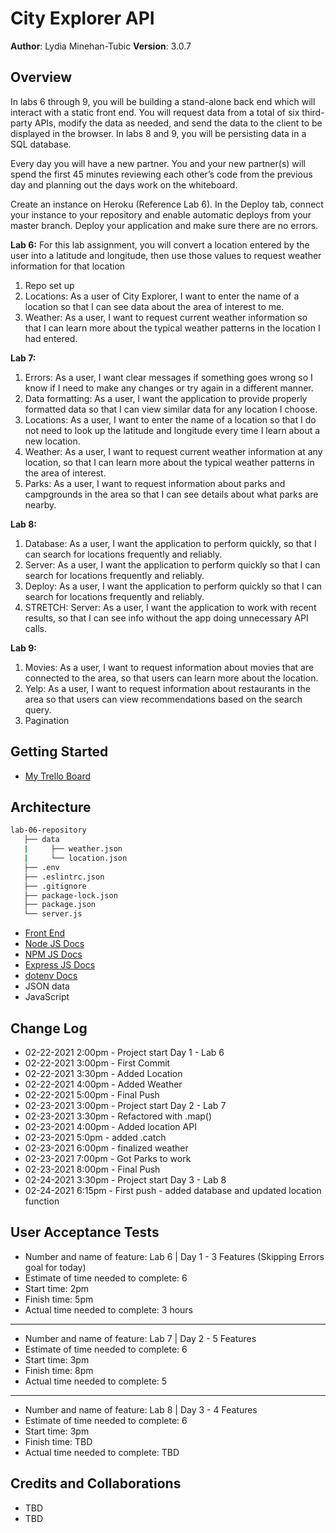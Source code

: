 # City Explorer API

**Author**: Lydia Minehan-Tubic
**Version**: 3.0.7 

## Overview

In labs 6 through 9, you will be building a stand-alone back end which will interact with a static front end. You will request data from a total of six third-party APIs, modify the data as needed, and send the data to the client to be displayed in the browser. In labs 8 and 9, you will be persisting data in a SQL database.

Every day you will have a new partner. You and your new partner(s) will spend the first 45 minutes reviewing each other’s code from the previous day and planning out the days work on the whiteboard.

Create an instance on Heroku (Reference Lab 6). In the Deploy tab, connect your instance to your repository and enable automatic deploys from your master branch. Deploy your application and make sure there are no errors.

**Lab 6:**
For this lab assignment, you will convert a location entered by the user into a latitude and longitude, then use those values to request weather information for that location
1. Repo set up
2. Locations: As a user of City Explorer, I want to enter the name of a location so that I can see data about the area of interest to me.
3. Weather: As a user, I want to request current weather information so that I can learn more about the typical weather patterns in the location I had entered.


**Lab 7:**
1. Errors: As a user, I want clear messages if something goes wrong so I know if I need to make any changes or try again in a different manner.
2. Data formatting: As a user, I want the application to provide properly formatted data so that I can view similar data for any location I choose.
3. Locations: As a user, I want to enter the name of a location so that I do not need to look up the latitude and longitude every time I learn about a new location.
4. Weather: As a user, I want to request current weather information at any location, so that I can learn more about the typical weather patterns in the area of interest.
5. Parks: As a user, I want to request information about parks and campgrounds in the area so that I can see details about what parks are nearby.

**Lab 8:**
1. Database: As a user, I want the application to perform quickly, so that I can search for locations frequently and reliably.
2. Server: As a user, I want the application to perform quickly so that I can search for locations frequently and reliably.
3. Deploy: As a user, I want the application to perform quickly so that I can search for locations frequently and reliably.
4. STRETCH: Server: As a user, I want the application to work with recent results, so that I can see info without the app doing unnecessary API calls.

**Lab 9:** 
1. Movies: As a user, I want to request information about movies that are connected to the area, so that users can learn more about the location.
2. Yelp: As a user, I want to request information about restaurants in the area so that users can view recommendations based on the search query.
3. Pagination

## Getting Started

* [My Trello Board](https://trello.com/b/sSaHEaTj/lab-6-9-city-explorer-trello-board)

## Architecture

```sh
lab-06-repository
   ├── data
   |     ├── weather.json
   |     └── location.json
   ├── .env
   ├── .eslintrc.json
   ├── .gitignore
   ├── package-lock.json
   ├── package.json
   └── server.js
```

* [Front End](https://codefellows.github.io/code-301-guide/curriculum/city-explorer-app/front-end/)
* [Node JS Docs](https://nodejs.org/en/)
* [NPM JS Docs](https://docs.npmjs.com/)
* [Express JS Docs](http://expressjs.com/en/4x/api.html)
* [dotenv Docs](https://www.npmjs.com/package/dotenv)
* JSON data
* JavaScript

## Change Log

* 02-22-2021 2:00pm - Project start Day 1 - Lab 6
* 02-22-2021 3:00pm - First Commit
* 02-22-2021 3:30pm - Added Location
* 02-22-2021 4:00pm - Added Weather
* 02-22-2021 5:00pm - Final Push
* 02-23-2021 3:00pm - Project start Day 2 - Lab 7
* 02-23-2021 3:30pm - Refactored with .map()
* 02-23-2021 4:00pm - Added location API
* 02-23-2021 5:0pm - added .catch
* 02-23-2021 6:00pm - finalized weather
* 02-23-2021 7:00pm - Got Parks to work
* 02-23-2021 8:00pm - Final Push
* 02-24-2021 3:30pm - Project start Day 3 - Lab 8
* 02-24-2021 6:15pm - First push - added database and updated location function


## User Acceptance Tests

* Number and name of feature: Lab 6 | Day 1 - 3 Features (Skipping Errors goal for today)
* Estimate of time needed to complete: 6
* Start time: 2pm
* Finish time: 5pm
* Actual time needed to complete: 3 hours
----------
* Number and name of feature: Lab 7 | Day 2 - 5 Features
* Estimate of time needed to complete: 6
* Start time: 3pm
* Finish time: 8pm
* Actual time needed to complete: 5
----------
* Number and name of feature: Lab 8 | Day 3 - 4 Features
* Estimate of time needed to complete: 6
* Start time: 3pm
* Finish time: TBD
* Actual time needed to complete: TBD

## Credits and Collaborations

* TBD
* TBD
